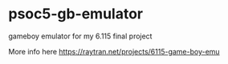# psoc5-gb-emulator
gameboy emulator for my 6.115 final project

More info here 
https://raytran.net/projects/6115-game-boy-emu
